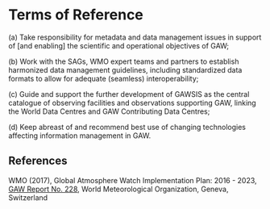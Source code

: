 # Terms of Reference

(a) Take responsibility for metadata and data management issues in support of
[and enabling] the scientific and operational objectives of GAW;

(b) Work with the SAGs, WMO expert teams and partners to establish harmonized
data management guidelines, including standardized data formats to allow for
adequate (seamless) interoperability;

(c) Guide and support the further development of GAWSIS as the central
catalogue of observing facilities and observations supporting GAW, linking the
World Data Centres and GAW Contributing Data Centres;

(d) Keep abreast of and recommend best use of changing technologies affecting
information management in GAW.

## References

WMO (2017), Global Atmosphere Watch Implementation Plan: 2016 - 2023, [GAW Report No. 228](https://library.wmo.int/doc_num.php?explnum_id=3395), World Meteorological Organization, Geneva, Switzerland
